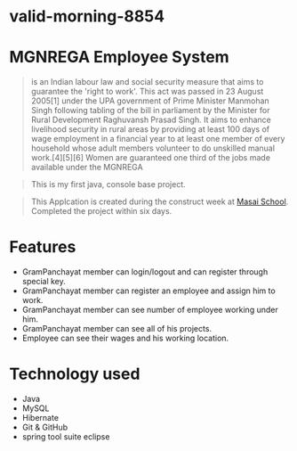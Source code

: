 # valid-morning-8854

# MGNREGA Employee System

>is an Indian labour law and social security measure that aims to guarantee the 'right to work'. This act was passed in 23 August 2005[1] under the UPA government of Prime Minister Manmohan Singh following tabling of the bill in parliament by the Minister for Rural Development Raghuvansh Prasad Singh.
It aims to enhance livelihood security in rural areas by providing at least 100 days of wage employment in a financial year to at least one member of every household whose adult members volunteer to do unskilled manual work.[4][5][6] Women are guaranteed one third of the jobs made available under the MGNREGA

> This is my first java, console base project.

> This Applcation is created during the construct week at [Masai School](https://masaischool.com/). Completed the project within six days.

# Features

- GramPanchayat member can login/logout and can register through special key.
- GramPanchayat member can register an employee and assign him to work.
- GramPanchayat member can see number of employee working under him.
- GramPanchayat member can see all of his projects.
- Employee can see their wages and his working location. 


# Technology used 

- Java
- MySQL
- Hibernate
- Git & GitHub
- spring tool suite eclipse
